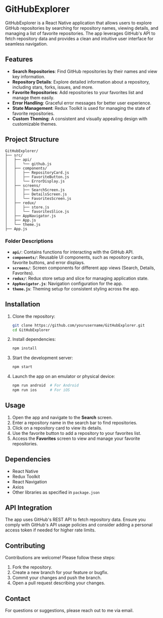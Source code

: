 # GitHubExplorer

GitHubExplorer is a React Native application that allows users to explore GitHub repositories by searching for repository names, viewing details, and managing a list of favorite repositories. The app leverages GitHub's API to fetch repository data and provides a clean and intuitive user interface for seamless navigation.

## Features

- **Search Repositories**: Find GitHub repositories by their names and view key information.
- **Repository Details**: Explore detailed information about a repository, including stars, forks, issues, and more.
- **Favorite Repositories**: Add repositories to your favorites list and manage them easily.
- **Error Handling**: Graceful error messages for better user experience.
- **State Management**: Redux Toolkit is used for managing the state of favorite repositories.
- **Custom Theming**: A consistent and visually appealing design with customizable themes.

## Project Structure

```
GitHubExplorer/
├── src/
│   ├── api/
│   │   └── github.js
│   ├── components/
│   │   ├── RepositoryCard.js
│   │   ├── FavoriteButton.js
│   │   └── ErrorDisplay.js
│   ├── screens/
│   │   ├── SearchScreen.js
│   │   ├── DetailsScreen.js
│   │   └── FavoritesScreen.js
│   ├── redux/
│   │   ├── store.js
│   │   └── favoritesSlice.js
│   ├── AppNavigator.js
│   ├── App.js
│   └── theme.js
├── App.js
```

### Folder Descriptions

- **`api/`**: Contains functions for interacting with the GitHub API.
- **`components/`**: Reusable UI components, such as repository cards, favorite buttons, and error displays.
- **`screens/`**: Screen components for different app views (Search, Details, Favorites).
- **`redux/`**: Redux store setup and slice for managing application state.
- **`AppNavigator.js`**: Navigation configuration for the app.
- **`theme.js`**: Theming setup for consistent styling across the app.

## Installation

1. Clone the repository:
   ```bash
   git clone https://github.com/yourusername/GitHubExplorer.git
   cd GitHubExplorer
   ```

2. Install dependencies:
   ```bash
   npm install
   ```

3. Start the development server:
   ```bash
   npm start
   ```

4. Launch the app on an emulator or physical device:
   ```bash
   npm run android  # For Android
   npm run ios      # For iOS
   ```

## Usage

1. Open the app and navigate to the **Search** screen.
2. Enter a repository name in the search bar to find repositories.
3. Click on a repository card to view its details.
4. Use the favorite button to add a repository to your favorites list.
5. Access the **Favorites** screen to view and manage your favorite repositories.

## Dependencies

- React Native
- Redux Toolkit
- React Navigation
- Axios
- Other libraries as specified in `package.json`

## API Integration

The app uses GitHub's REST API to fetch repository data. Ensure you comply with GitHub's API usage policies and consider adding a personal access token if needed for higher rate limits.

## Contributing

Contributions are welcome! Please follow these steps:

1. Fork the repository.
2. Create a new branch for your feature or bugfix.
3. Commit your changes and push the branch.
4. Open a pull request describing your changes.

## Contact

For questions or suggestions, please reach out to me via email.
